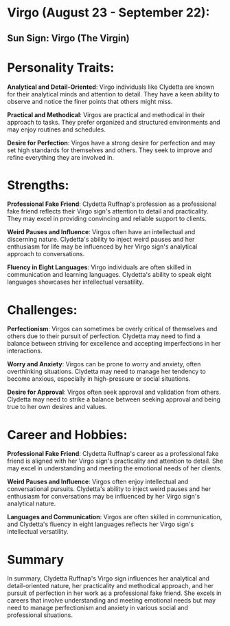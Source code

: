 # Virgo (August 23 - September 22):

## Sun Sign: Virgo (The Virgin)

# Personality Traits:

**Analytical and Detail-Oriented**: Virgo individuals like Clydetta are known for their analytical minds and attention to detail. They have a keen ability to observe and notice the finer points that others might miss.

**Practical and Methodical**: Virgos are practical and methodical in their approach to tasks. They prefer organized and structured environments and may enjoy routines and schedules.

**Desire for Perfection**: Virgos have a strong desire for perfection and may set high standards for themselves and others. They seek to improve and refine everything they are involved in.

# Strengths:

**Professional Fake Friend**: Clydetta Ruffnap's profession as a professional fake friend reflects their Virgo sign's attention to detail and practicality. They may excel in providing convincing and reliable support to clients.

**Weird Pauses and Influence**: Virgos often have an intellectual and discerning nature. Clydetta's ability to inject weird pauses and her enthusiasm for life may be influenced by her Virgo sign's analytical approach to conversations.

**Fluency in Eight Languages**: Virgo individuals are often skilled in communication and learning languages. Clydetta's ability to speak eight languages showcases her intellectual versatility.

# Challenges:

**Perfectionism**: Virgos can sometimes be overly critical of themselves and others due to their pursuit of perfection. Clydetta may need to find a balance between striving for excellence and accepting imperfections in her interactions.

**Worry and Anxiety**: Virgos can be prone to worry and anxiety, often overthinking situations. Clydetta may need to manage her tendency to become anxious, especially in high-pressure or social situations.

**Desire for Approval**: Virgos often seek approval and validation from others. Clydetta may need to strike a balance between seeking approval and being true to her own desires and values.

# Career and Hobbies:

**Professional Fake Friend**: Clydetta Ruffnap's career as a professional fake friend is aligned with her Virgo sign's practicality and attention to detail. She may excel in understanding and meeting the emotional needs of her clients.

**Weird Pauses and Influence**: Virgos often enjoy intellectual and conversational pursuits. Clydetta's ability to inject weird pauses and her enthusiasm for conversations may be influenced by her Virgo sign's analytical nature.

**Languages and Communication**: Virgos are often skilled in communication, and Clydetta's fluency in eight languages reflects her Virgo sign's intellectual versatility.

# Summary

In summary, Clydetta Ruffnap's Virgo sign influences her analytical and detail-oriented nature, her practicality and methodical approach, and her pursuit of perfection in her work as a professional fake friend. She excels in careers that involve understanding and meeting emotional needs but may need to manage perfectionism and anxiety in various social and professional situations.
